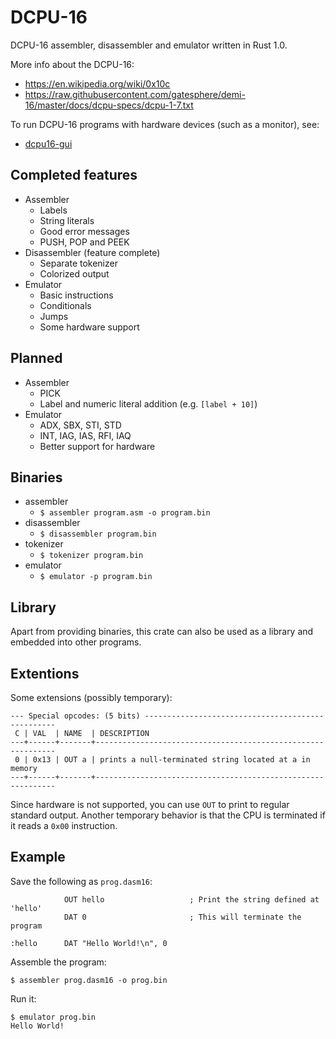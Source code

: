 # DCPU-16

DCPU-16 assembler, disassembler and emulator written in Rust 1.0.

More info about the DCPU-16:

* https://en.wikipedia.org/wiki/0x10c
* https://raw.githubusercontent.com/gatesphere/demi-16/master/docs/dcpu-specs/dcpu-1-7.txt

To run DCPU-16 programs with hardware devices (such as a monitor), see:

* [dcpu16-gui](https://github.com/gustavla/dcpu16-gui)

## Completed features

* Assembler
  * Labels
  * String literals
  * Good error messages
  * PUSH, POP and PEEK
* Disassembler (feature complete)
  * Separate tokenizer
  * Colorized output
* Emulator
  * Basic instructions
  * Conditionals
  * Jumps
  * Some hardware support

## Planned

* Assembler
  * PICK
  * Label and numeric literal addition (e.g. `[label + 10]`)
* Emulator
  * ADX, SBX, STI, STD
  * INT, IAG, IAS, RFI, IAQ
  * Better support for hardware

## Binaries

* assembler
  * `$ assembler program.asm -o program.bin`
* disassembler
  * `$ disassembler program.bin`
* tokenizer
  * `$ tokenizer program.bin`
* emulator
  * `$ emulator -p program.bin`

## Library

Apart from providing binaries, this crate can also be used as a library and embedded into other programs.

## Extentions

Some extensions (possibly temporary):

    --- Special opcodes: (5 bits) --------------------------------------------------
     C | VAL  | NAME  | DESCRIPTION
    ---+------+-------+-------------------------------------------------------------
     0 | 0x13 | OUT a | prints a null-terminated string located at a in memory
    ---+------+-------+-------------------------------------------------------------
    
Since hardware is not supported, you can use `OUT` to print to regular standard output. Another temporary behavior is that the CPU is terminated if it reads a `0x00` instruction.

## Example

Save the following as `prog.dasm16`:

                OUT hello                   ; Print the string defined at 'hello'
                DAT 0                       ; This will terminate the program    
               
    :hello      DAT "Hello World!\n", 0
    
Assemble the program:

    $ assembler prog.dasm16 -o prog.bin
    
Run it:

    $ emulator prog.bin
    Hello World!

